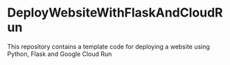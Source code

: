 # DeployWebsiteWithFlaskAndCloudRun
This repository contains a template code for deploying a website using Python, Flask and Google Cloud Run
